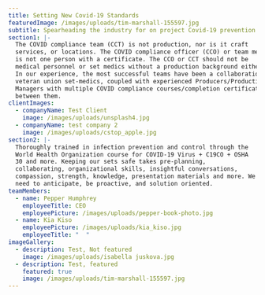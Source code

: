 ```yaml
---
title: Setting New Covid-19 Standards
featuredImage: /images/uploads/tim-marshall-155597.jpg
subtitle: Spearheading the industry for on project Covid-19 prevention.
section1: |-
  The COVID compliance team (CCT) is not production, nor is it craft
  services, or locations. The COVID compliance officer (CCO) or team member
  is not one person with a certificate. The CCO or CCT should not be
  medical personnel or set medics without a production background either.
  In our experience, the most successful teams have been a collaboration of
  veteran union set-medics, coupled with experienced Producers/Production
  Managers with multiple COVID compliance courses/completion certificates
  between them.
clientImages:
  - companyName: Test Client
    image: /images/uploads/unsplash4.jpg
  - companyName: test company 2
    image: /images/uploads/cstop_apple.jpg
section2: |-
  Thoroughly trained in infection prevention and control through the
  World Health Organization course for COVID-19 Virus + C19CO + OSHA
  30 and more. Keeping our sets safe takes pre-planning,
  collaborating, organizational skills, insightful conversations,
  compassion, strength, knowledge, presentation materials and more. We
  need to anticipate, be proactive, and solution oriented.
teamMembers:
  - name: Pepper Humphrey
    employeeTitle: CEO
    employeePicture: /images/uploads/pepper-book-photo.jpg
  - name: Kia Kiso
    employeePicture: /images/uploads/kia_kiso.jpg
    employeeTitle: "  "
imageGallery:
  - description: Test, Not featured
    image: /images/uploads/isabella juskova.jpg
  - description: Test, featured
    featured: true
    image: /images/uploads/tim-marshall-155597.jpg
---
```

